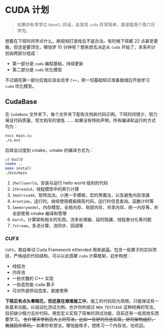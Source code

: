 # CUDA 计划

> 如果你有幸学过 `OpenCL` 的话，会发现 `cuda` 异常简单，甚至能用个周六日学完。

想着在下班时间学点什么，刷视频打游戏总不是办法。有时候下班都 22 点甚至更晚，但还是要顶住，哪怕学 10 分钟呢？想来想去决定从 `cuda` 开始了，本系列计划由两部分组成：

- 第一部分是 `cuda` 编程基础，持续更新
- 第二部分是 `cuda` 优化模型

不过搞完第一部分后我应该会去学 `C++`，把一切基础知识准备就绪后开始学习 `cuda` 优化模型。

## CudaBase

在 `CudaBase` 文件夹下，每个文件夹下配有文档和代码示例。下班时间很少，努力保证代码质量，但文档写的很急 ...... 如果没有特别声明，所有编译和运行的方式均为：

```bash
nvcc main.cu
./a.out
```

后续会过度到 cmake，cmake 的编译方式为：

```bash
cd build
cmake ..
make install
./bin/main
```

1. `1helloworld`，安装与运行 hello world 级别的代码
2. `2threadid`，线程模型中的索引计算
3. `3matrixadd`，矩阵加法。小用一手模板，宏的黑魔法，以及避免内存泄漏
4. `4runtime`，运行时。继续使用模板精简代码，运行时信息查询，函数计时等
5. `5memorymodel`，内存模型。全局内存、局部内存、共享内存、统一内存等，并全部使用 cmake 编译和管理
6. `6arch`，计算架构相关的东西，流多处理器、延时隐藏、线程束分化等问题
7. `7stream`，多流计算，流同步、回调等

### CUFX

`CUFX`，取自单词 Cuda Framework eXtended 用来装逼。包含一些算子的实际项目，严格组织代码结构，可以以此搭建 `cuda` 计算框架，初步构想：

- 线程池
- 内存池
- 一些优雅的 C++ 实现
- 一些高性能 cuda 算子
- 可对外提供动态库，直接使用

**下班后有点头晕眼花，但还是在艰难施工中**。施工的代码较为简陋，只能保证有一些基本功能。以自动化测试为例，也许你听闻过 `NEW_TESTCASE` 这种经典的写法，目前缺少精力去抄代码，用宏定义实现了简单的测试功能，目前还有一些其他东西要学习。 ~~也许哪天学到高大上的写法，比如一些好的日志实现，好的架构组织，我就回来填坑。~~ 如果你有想法，哪怕是练手，想练习一个内存池，也欢迎。
